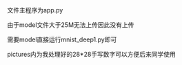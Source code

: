文件主程序为app.py

由于model文件大于25M无法上传因此没有上传

需要model直接运行mnist_deep1.py即可

pictures内为我处理好的28*28手写数字可以方便后来同学使用

